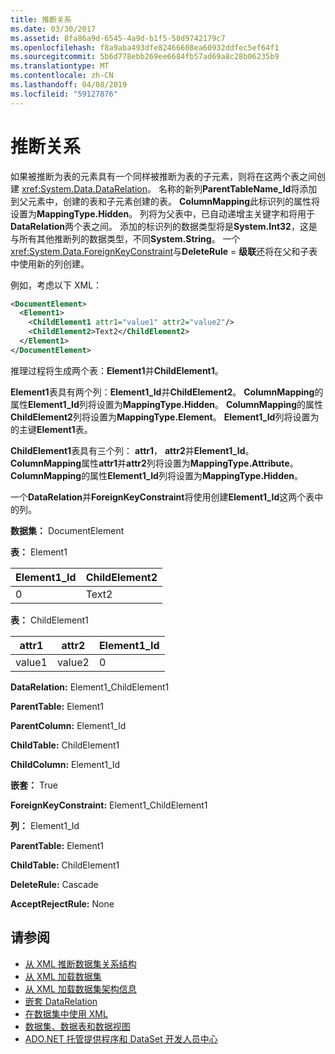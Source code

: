 ```yaml
---
title: 推断关系
ms.date: 03/30/2017
ms.assetid: 8fa86a9d-6545-4a9d-b1f5-58d9742179c7
ms.openlocfilehash: f8a9aba493dfe82466608ea60932ddfec5ef64f1
ms.sourcegitcommit: 5b6d778ebb269ee6684fb57ad69a8c28b06235b9
ms.translationtype: MT
ms.contentlocale: zh-CN
ms.lasthandoff: 04/08/2019
ms.locfileid: "59127876"
---
```

# <a name="inferring-relationships"></a>推断关系
如果被推断为表的元素具有一个同样被推断为表的子元素，则将在这两个表之间创建 <xref:System.Data.DataRelation>。 名称的新列**ParentTableName_Id**将添加到父元素中，创建的表和子元素创建的表。 **ColumnMapping**此标识列的属性将设置为**MappingType.Hidden**。 列将为父表中，已自动递增主关键字和将用于**DataRelation**两个表之间。 添加的标识列的数据类型将是**System.Int32**，这是与所有其他推断列的数据类型，不同**System.String**。 一个<xref:System.Data.ForeignKeyConstraint>与**DeleteRule** = **级联**还将在父和子表中使用新的列创建。  
  
 例如，考虑以下 XML：  
  
```xml  
<DocumentElement>  
  <Element1>  
    <ChildElement1 attr1="value1" attr2="value2"/>  
    <ChildElement2>Text2</ChildElement2>  
  </Element1>  
</DocumentElement>  
```  
  
 推理过程将生成两个表：**Element1**并**ChildElement1**。  
  
 **Element1**表具有两个列：**Element1_Id**并**ChildElement2**。 **ColumnMapping**的属性**Element1_Id**列将设置为**MappingType.Hidden**。 **ColumnMapping**的属性**ChildElement2**列将设置为**MappingType.Element**。 **Element1_Id**列将设置为的主键**Element1**表。  
  
 **ChildElement1**表具有三个列： **attr1**， **attr2**并**Element1_Id**。 **ColumnMapping**属性**attr1**并**attr2**列将设置为**MappingType.Attribute**。 **ColumnMapping**的属性**Element1_Id**列将设置为**MappingType.Hidden**。  
  
 一个**DataRelation**并**ForeignKeyConstraint**将使用创建**Element1_Id**这两个表中的列。  
  
 **数据集：** DocumentElement  
  
 **表：** Element1  
  
|Element1_Id|ChildElement2|  
|------------------|-------------------|  
|0|Text2|  
  
 **表：** ChildElement1  
  
|attr1|attr2|Element1_Id|  
|-----------|-----------|------------------|  
|value1|value2|0|  
  
 **DataRelation:** Element1_ChildElement1  
  
 **ParentTable:** Element1  
  
 **ParentColumn:** Element1_Id  
  
 **ChildTable:** ChildElement1  
  
 **ChildColumn:** Element1_Id  
  
 **嵌套：** True  
  
 **ForeignKeyConstraint:** Element1_ChildElement1  
  
 **列：** Element1_Id  
  
 **ParentTable:** Element1  
  
 **ChildTable:** ChildElement1  
  
 **DeleteRule:** Cascade  
  
 **AcceptRejectRule:** None  
  
## <a name="see-also"></a>请参阅

- [从 XML 推断数据集关系结构](../../../../../docs/framework/data/adonet/dataset-datatable-dataview/inferring-dataset-relational-structure-from-xml.md)
- [从 XML 加载数据集](../../../../../docs/framework/data/adonet/dataset-datatable-dataview/loading-a-dataset-from-xml.md)
- [从 XML 加载数据集架构信息](../../../../../docs/framework/data/adonet/dataset-datatable-dataview/loading-dataset-schema-information-from-xml.md)
- [嵌套 DataRelation](../../../../../docs/framework/data/adonet/dataset-datatable-dataview/nesting-datarelations.md)
- [在数据集中使用 XML](../../../../../docs/framework/data/adonet/dataset-datatable-dataview/using-xml-in-a-dataset.md)
- [数据集、数据表和数据视图](../../../../../docs/framework/data/adonet/dataset-datatable-dataview/index.md)
- [ADO.NET 托管提供程序和 DataSet 开发人员中心](https://go.microsoft.com/fwlink/?LinkId=217917)
